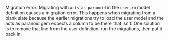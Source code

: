 Migration error: Migrating with `acts_as_paranoid` in the `user.rb` model definition causes a migration error.
This happens when migrating from a blank slate because the earlier migrations try to load the user model and the acts as paranoid gem expects a column to be there that isn't. 
One solution is to remove that line from the user definition, run the migrations, then put it back in.